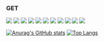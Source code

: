 ### GET

<!--
**wonyongjae/wonyongjae** is a ✨ _special_ ✨ repository because its `README.md` (this file) appears on your GitHub profile.

Here are some ideas to get you started:

- 🔭 I’m currently working on ...
- 🌱 I’m currently learning ...
- 👯 I’m looking to collaborate on ...
- 🤔 I’m looking for help with ...
- 💬 Ask me about ...
- 📫 How to reach me: ...
- 😄 Pronouns: ...
- ⚡ Fun fact: ...
-->
<!-- FF3366 -->
<p>
<img src="https://img.shields.io/badge/javascript-F7DF1E?style=flat-square&logo=javascript&logoColor=white"/>
<img src="https://img.shields.io/badge/TypeScript-3178C6?style=flat-square&logo=TypeScript&logoColor=white"/>
<img src="https://img.shields.io/badge/React-61DAFB?style=flat-square&logo=React&logoColor=black"/>
<img src="https://img.shields.io/badge/Redux-512BD4?style=flat-square&logo=redux&logoColor=white"/>
<img src="https://img.shields.io/badge/Recoil-0B2C4A?style=flat-square&logo=recoil&logoColor=white"/>
<img src="https://img.shields.io/badge/Java-A5915F?style=flat-square&logo=Java&logoColor=white"/>
<img src="https://img.shields.io/badge/Selenium-43B02A?style=flat-square&logo=Selenium&logoColor=white"/>
  
  <img src="https://img.shields.io/badge/Webpack-8DD6F9?style=flat-square&logo=Webpack&logoColor=white"/>
  
  <img src="https://img.shields.io/badge/Jest-C21325?style=flat-square&logo=Jest&logoColor=white"/>
  
  <img src="https://img.shields.io/badge/NestJS-E0234E?style=flat-square&logo=NestJS&logoColor=white"/>
  
  <img src="https://img.shields.io/badge/Next.js-000000?style=flat-square&logo=Next.js&logoColor=white"/>
</p>



<!-- &exclude_repo=study &card_width=50 &hide_title=true &line_height=27-->

[![Anurag's GitHub stats](https://github-readme-stats.vercel.app/api?username=wonyongjae&show_icons=true&theme=highcontrast&hide_title=true&layout=compact&line_height=24&card_width=430)](https://github.com/wonyongjae)
[![Top Langs](https://github-readme-stats.vercel.app/api/top-langs/?username=wonyongjae&langs_count=10&hide_title=true&hide=jupyter%20notebook&layout=compact&theme=highcontrast&card_width=350)](https://github.com/wonyongjae)

<!-- [![willianrod's wakatime stats](https://github-readme-stats.vercel.app/api/wakatime?username=willianrod&theme=highcontrast)](https://github.com/wonyongjae) -->



<!-- <a href="https://github.com/anuraghazra/github-readme-stats">
  <img align="center" src="https://github-readme-stats.vercel.app/api/pin/?username=anuraghazra&repo=github-readme-stats" />
</a>
<a href="https://github.com/anuraghazra/convoychat">
  <img align="center" src="https://github-readme-stats.vercel.app/api/pin/?username=anuraghazra&repo=convoychat" />
</a> -->
